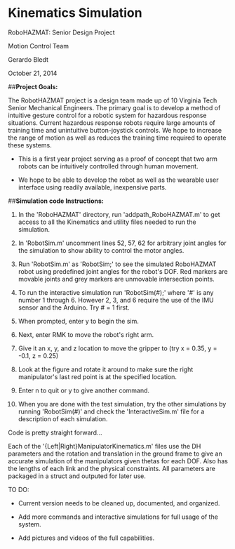 Kinematics Simulation
=============
RoboHAZMAT: Senior Design Project

Motion Control Team

Gerardo Bledt

October 21, 2014


##**Project Goals:**

The RobotHAZMAT project is a design team made up of 10 Virginia Tech Senior Mechanical Engineers. The primary goal is to develop a method of intuitive gesture control for a robotic system for hazardous response situations. Current hazardous response robots require large amounts of training time and unintuitive button-joystick controls. We hope to increase the range of motion as well as reduces the training time required to operate these systems.

 - This is a first year project serving as a proof of concept that two arm robots can be intuitively controlled through human movement.

 - We hope to be able to develop the robot as well as the wearable user interface using readily available, inexpensive parts.


##**Simulation code Instructions:**

1. In the 'RoboHAZMAT' directory, run 'addpath_RoboHAZMAT.m' to get access to all the Kinematics and utility files needed to run the simulation.

2. In 'RobotSim.m' uncomment lines 52, 57, 62 for arbitrary joint angles for the simulation to show ability to control the motor angles.

3. Run 'RobotSim.m' as 'RobotSim;' to see the simulated RoboHAZMAT robot using predefined joint angles for the robot's DOF. Red markers are movable joints and grey markers are unmovable intersection points.

4. To run the interactive simulation run 'RobotSim(#);' where '#' is any number 1 through 6. However 2, 3, and 6 require the use of the IMU sensor and the Arduino. Try # = 1 first.

5. When prompted, enter y to begin the sim.

6. Next, enter RMK to move the robot's right arm.

7. Give it an x, y, and z location to move the gripper to (try x = 0.35, y = -0.1, z = 0.25)

8. Look at the figure and rotate it around to make sure the right manipulator's last red point is at the specified location.

9. Enter n to quit or y to give another command.

10. When you are done with the test simulation, try the other simulations by running 'RobotSim(#)' and check the 'InteractiveSim.m' file for a description of each simulation.

Code is pretty straight forward... 

Each of the '{Left|Right}ManipulatorKinematics.m' files use the DH parameters and the rotation and translation in the ground frame to give an accurate simulation of the manipulators given thetas for each DOF. Also has the lengths of each link and the physical constraints. All parameters are packaged in a struct and outputed for later use.


 TO DO:

- Current version needs to be cleaned up, documented, and organized.

- Add more commands and interactive simulations for full usage of the  system.

- Add pictures and videos of the full capabilities.
